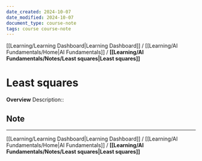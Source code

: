 ```yaml
---
date_created: 2024-10-07
date_modified: 2024-10-07
document_type: course-note
tags: course course-note
---
```

[[Learning/Learning Dashboard|Learning Dashboard]] / [[Learning/AI Fundamentals/Home|AI Fundamentals]] / **[[Learning/AI Fundamentals/Notes/Least squares|Least squares]]**
# Least squares
**Overview**
Description:: 

## Note




---
[[Learning/Learning Dashboard|Learning Dashboard]] / [[Learning/AI Fundamentals/Home|AI Fundamentals]] / **[[Learning/AI Fundamentals/Notes/Least squares|Least squares]]**